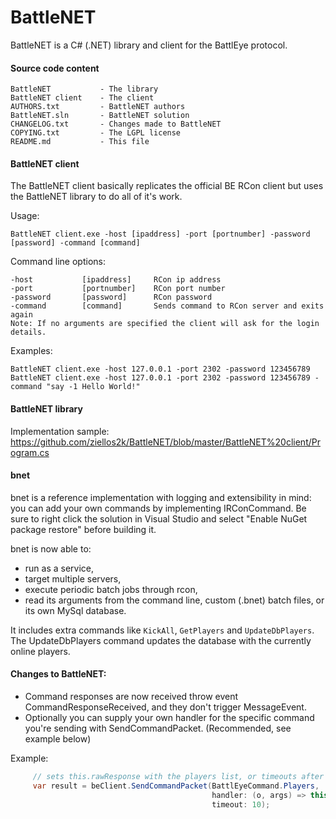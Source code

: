 # BattleNET #

BattleNET is a C# (.NET) library and client for the BattlEye protocol.

#### Source code content ####

```
BattleNET           - The library
BattleNET client    - The client
AUTHORS.txt         - BattleNET authors
BattleNET.sln       - BattleNET solution
CHANGELOG.txt       - Changes made to BattleNET
COPYING.txt         - The LGPL license
README.md           - This file
```

#### BattleNET client ####

The BattleNET client basically replicates the official BE RCon client but uses the BattleNET library to do all of it's work.

Usage:

```
BattleNET client.exe -host [ipaddress] -port [portnumber] -password [password] -command [command]
```
Command line options:
```
-host           [ipaddress]     RCon ip address
-port           [portnumber]    RCon port number
-password       [password]      RCon password
-command        [command]       Sends command to RCon server and exits again
Note: If no arguments are specified the client will ask for the login details.
```

Examples:

```
BattleNET client.exe -host 127.0.0.1 -port 2302 -password 123456789
BattleNET client.exe -host 127.0.0.1 -port 2302 -password 123456789 -command "say -1 Hello World!"
```

#### BattleNET library ####

Implementation sample:
https://github.com/ziellos2k/BattleNET/blob/master/BattleNET%20client/Program.cs


#### bnet ####
bnet is a reference implementation with logging and extensibility in mind: you can add your own commands by implementing IRConCommand.
Be sure to right click the solution in Visual Studio and select "Enable NuGet package restore" before building it.

bnet is now able to:
 * run as a service, 
 * target multiple servers,
 * execute periodic batch jobs through rcon,
 * read its arguments from the command line, custom (.bnet) batch files, or its own MySql database.

It includes extra commands like ```KickAll```, ```GetPlayers``` and ```UpdateDbPlayers```.
The UpdateDbPlayers command updates the database with the currently online players.

#### Changes to BattleNET: ####
* Command responses are now received throw event CommandResponseReceived, and they don't trigger MessageEvent.
* Optionally you can supply your own handler for the specific command you're sending with SendCommandPacket. (Recommended, see example below)

Example:
```C#
     // sets this.rawResponse with the players list, or timeouts after 10 secs
     var result = beClient.SendCommandPacket(BattlEyeCommand.Players, 
                                             handler: (o, args) => this.rawResponse = args.Message,
                                             timeout: 10);
```
